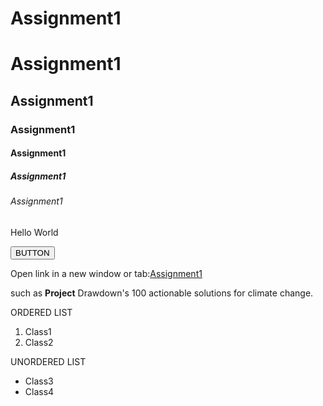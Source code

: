 # Assignment1
<!DOCTYPE html>
<html>
    <head>
        <title>Assignment1</title>
    </head>
    <body>
        <h1>Assignment1</h1>
        <h2>Assignment1</h2>
        <h3>Assignment1</h3>
        <h4>Assignment1</h4>
        <h5>Assignment1</h5>
        <h6>Assignment1</h6>
        <p>Hello World</p>
        <button>BUTTON</button><br>
        <p>Open link in a new window or tab:<a href=" https://sincere-glitter-8ad.notion.site/Assignment-1-5943525d5282492a970c9c66675945be" target="_blank" >Assignment1</a></p>
        <p>such as <b>Project</b> Drawdown's 100 actionable solutions for climate change.</p>
        <p>ORDERED LIST</p>
        <ol>
            <li>Class1</li>
            <li>Class2</li>
        </ol>
        <p>UNORDERED LIST</p>
        <ul>
            <li>Class3</li>
            <li>Class4</li>
        </ul>
    </body>    
</html>
